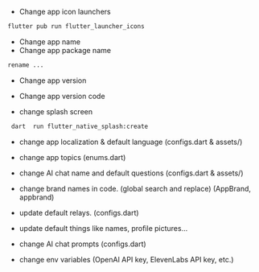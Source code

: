 - Change app icon launchers

```bash
flutter pub run flutter_launcher_icons
```

- Change app name
- Change app package name

```bash
rename ...
```

- Change app version

- Change app version code

- change splash screen

```bash
 dart  run flutter_native_splash:create
```

- change app localization & default language (configs.dart & assets/)

- change app topics (enums.dart)

- change AI chat name and default questions (configs.dart & assets/)

- change brand names in code. (global search and replace) (AppBrand, appbrand)

- update default relays. (configs.dart)

- update default things like names, profile pictures...

- change AI chat prompts (configs.dart)

- change env variables (OpenAI API key, ElevenLabs API key, etc.)
